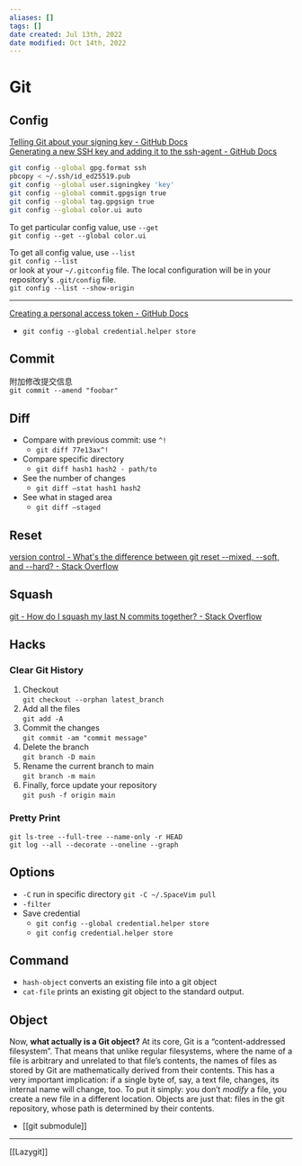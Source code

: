 ```yaml
---
aliases: []
tags: [] 
date created: Jul 13th, 2022
date modified: Oct 14th, 2022
---
```

# Git
## Config
[Telling Git about your signing key - GitHub Docs](https://docs.github.com/en/authentication/managing-commit-signature-verification/telling-git-about-your-signing-key)  
[Generating a new SSH key and adding it to the ssh-agent - GitHub Docs](https://docs.github.com/en/authentication/connecting-to-github-with-ssh/generating-a-new-ssh-key-and-adding-it-to-the-ssh-agent)

```bash
git config --global gpg.format ssh
pbcopy < ~/.ssh/id_ed25519.pub
git config --global user.signingkey 'key'
git config --global commit.gpgsign true
git config --global tag.gpgsign true
git config --global color.ui auto
```

To get particular config value, use `--get`  
`git config --get --global color.ui`

To get all config value, use `--list`  
`git config --list`  
or look at your `~/.gitconfig` file. The local configuration will be in your repository's `.git/config` file.  
`git config --list --show-origin`

___
[Creating a personal access token - GitHub Docs](https://docs.github.com/en/authentication/keeping-your-account-and-data-secure/creating-a-personal-access-token)
- `git config --global credential.helper store`

## Commit
附加修改提交信息  
`git commit --amend "foobar"`

## Diff
- Compare with previous commit: use `^!`
	- `git diff 77e13ax^!`
- Compare specific directory
	- `git diff hash1 hash2 - path/to`
- See the number of changes
	- `git diff —stat hash1 hash2`
- See what in staged area
	- `git diff —staged`

## Reset
[version control - What's the difference between git reset --mixed, --soft, and --hard? - Stack Overflow](https://stackoverflow.com/questions/3528245/whats-the-difference-between-git-reset-mixed-soft-and-hard)

## Squash
[git - How do I squash my last N commits together? - Stack Overflow](https://stackoverflow.com/questions/5189560/how-do-i-squash-my-last-n-commits-together)



## Hacks
### Clear Git History
1. Checkout  
    `git checkout --orphan latest_branch`
2. Add all the files  
    `git add -A`
3. Commit the changes  
    `git commit -am "commit message"`
4. Delete the branch  
    `git branch -D main`
5. Rename the current branch to main  
    `git branch -m main`
6. Finally, force update your repository  
    `git push -f origin main`
	
### Pretty Print
`git ls-tree --full-tree --name-only -r HEAD`  
`git log --all --decorate --oneline --graph`

## Options
- `-C` run in specific directory `git -C ~/.SpaceVim pull`
- `-filter` 
- Save credential
	- `git config --global credential.helper store`
	- `git config credential.helper store`

## Command
- `hash-object` converts an existing file into a git object
- `cat-file` prints an existing git object to the standard output.

## Object
Now, **what actually is a Git object?** At its core, Git is a “content-addressed filesystem”. That means that unlike regular filesystems, where the name of a file is arbitrary and unrelated to that file’s contents, the names of files as stored by Git are mathematically derived from their contents. This has a very important implication: if a single byte of, say, a text file, changes, its internal name will change, too. To put it simply: you don’t _modify_ a file, you create a new file in a different location. Objects are just that: files in the git repository, whose path is determined by their contents.
- [[git submodule]]


___


[[Lazygit]]